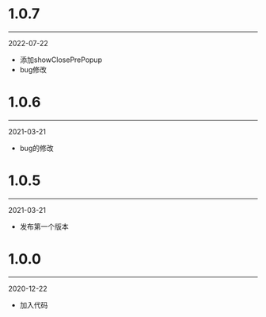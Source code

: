 # 1.0.7

***

2022-07-22

* 添加showClosePrePopup
* bug修改

# 1.0.6

***

2021-03-21

* bug的修改

# 1.0.5

***

2021-03-21

* 发布第一个版本

# 1.0.0

***

2020-12-22

* 加入代码

